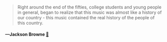 > Right around the end of the fifties, college students and young people in general, began to realize that this music was almost like a history of our country - this music contained the real history of the people of this country.
  #### —Jackson Browne [:scroll:](undefined)